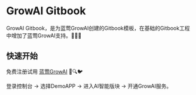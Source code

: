 # GrowAI Gitbook

GrowAI Gitbook，是为蓝莺GrowAI创建的Gitbook模板，在基础的Gitbook工程中增加了蓝莺GrowAI支持。🚀🚀🚀 

## 快速开始

免费注册试用 [蓝莺GrowAI](https://www.lanyingim.com) 🤖🔍🐦

登录控制台 -> 选择DemoAPP -> 进入AI智能版块 -> 开通GrowAI服务。
